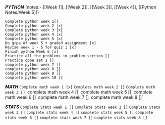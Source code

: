 ***PYTHON*** (notes:- [[Week 1]], [[Week 2]], [[Week 3]], [[Week 4]], [[Python Notes/Week 5]])

	Complete python week 1[]
	Complete python week 2 [x]
	Complete python week 3 [x]
	Complete python week 4 [x]
	Complete python week 5 [x]
	Do grpa of week 5 + graded assignment [x]
	Revise week 1 - 5 for quiz 1 [x]
	Finish python Week 6 [x]	
	Practice all the problems in problem section []
	Practice oppe set 1 []
	complete python week 7 []
	complete python week 8 []
	complete python week 9 []
	complete python week 10 []
	


***MATH***
	`Complete math week 1 [x]`
	`Complete math week 2 []`
	`Complete math week 3 []
	`complete math week 4 []`
	`complete math week 5 []`
	`complete math week 6 []`
	`complete math week 7 []`
	`complete math week 8 []`
	



***STATS***
	`Complete Stats week 1 []`
	`Complete Stats week 2 []`
	`Complete Stats week 3 []`
	`complete stats week 4 []`
	`complete stats week 5 []`
	`complete stats week 6 []`
	`complete stats week 7 []`
	`complete stats week 8 []`
	

